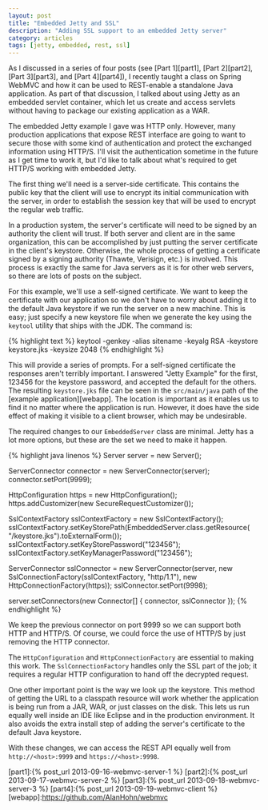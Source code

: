```yaml
---
layout: post
title: "Embedded Jetty and SSL"
description: "Adding SSL support to an embedded Jetty server"
category: articles
tags: [jetty, embedded, rest, ssl]
---
```


As I discussed in a series of four posts (see [Part 1][part1], [Part 2][part2],
[Part 3][part3], and [Part 4][part4]), I recently taught a class on Spring
WebMVC and how it can be used to REST-enable a standalone Java application. As
part of that discussion, I talked about using Jetty as an embedded servlet
container, which let us create and access servlets without having to package
our existing application as a WAR.

The embedded Jetty example I gave was HTTP only. However, many production
applications that expose REST interface are going to want to secure those with
some kind of authentication and protect the exchanged information using HTTP/S.
I'll visit the authentication sometime in the future as I get time to work it,
but I'd like to talk about what's required to get HTTP/S working with embedded
Jetty.

The first thing we'll need is a server-side certificate. This contains the
public key that the client will use to encrypt its initial communication with the
server, in order to establish the session key that will be used to encrypt the
regular web traffic.

In a production system, the server's certificate will need to be signed by
an authority the client will trust. If both server and client are in the same
organization, this can be accomplished by just putting the server certificate
in the client's keystore. Otherwise, the whole process of getting a certificate
signed by a signing authority (Thawte, Verisign, etc.) is involved. This
process is exactly the same for Java servers as it is for other web servers, so
there are lots of posts on the subject.

For this example, we'll use a self-signed certificate. We want to keep the
certificate with our application so we don't have to worry about adding it to
the default Java keystore if we run the server on a new machine. This is easy;
just specify a new keystore file when we generate the key using the `keytool`
utility that ships with the JDK. The command is:

{% highlight text %}
keytool -genkey -alias sitename -keyalg RSA -keystore keystore.jks -keysize 2048
{% endhighlight %}

This will provide a series of prompts. For a self-signed certificate the responses
aren't terribly important. I answered "Jetty Example" for the first, 123456 for
the keystore password, and accepted the default for the others. The resulting
`keystore.jks` file can be seen in the `src/main/java` path of the [example
application][webapp]. The location is important as it enables us to find it
no matter where the application is run. However, it does have the side effect
of making it visible to a client browser, which may be undesirable.

The required changes to our `EmbeddedServer` class are minimal. Jetty has a lot
more options, but these are the set we need to make it happen.

{% highlight java linenos %}
Server server = new Server();

ServerConnector connector = new ServerConnector(server);
connector.setPort(9999);

HttpConfiguration https = new HttpConfiguration();
https.addCustomizer(new SecureRequestCustomizer());

SslContextFactory sslContextFactory = new SslContextFactory();
sslContextFactory.setKeyStorePath(EmbeddedServer.class.getResource(
        "/keystore.jks").toExternalForm());
sslContextFactory.setKeyStorePassword("123456");
sslContextFactory.setKeyManagerPassword("123456");

ServerConnector sslConnector = new ServerConnector(server,
        new SslConnectionFactory(sslContextFactory, "http/1.1"),
        new HttpConnectionFactory(https));
sslConnector.setPort(9998);

server.setConnectors(new Connector[] { connector, sslConnector });
{% endhighlight %}

We keep the previous connector on port 9999 so we can support both HTTP
and HTTP/S. Of course, we could force the use of HTTP/S by just removing
the HTTP connector.

The `HttpConfiguration` and `HttpConnectionFactory` are essential to making
this work. The `SslConnectionFactory` handles only the SSL part of the job;
it requires a regular HTTP configuration to hand off the decrypted request.

One other important point is the way we look up the keystore. This method
of getting the URL to a classpath resource will work whether the application
is being run from a JAR, WAR, or just classes on the disk. This lets us run
equally well inside an IDE like Eclipse and in the production environment.
It also avoids the extra install step of adding the server's certificate to
the default Java keystore.

With these changes, we can access the REST API equally well from
`http://<host>:9999` and `https://<host>:9998`.

[part1]:{% post_url 2013-09-16-webmvc-server-1 %}
[part2]:{% post_url 2013-09-17-webmvc-server-2 %}
[part3]:{% post_url 2013-09-18-webmvc-server-3 %}
[part4]:{% post_url 2013-09-19-webmvc-client %}
[webapp]:https://github.com/AlanHohn/webmvc
